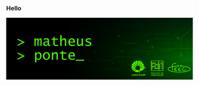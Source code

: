 ### Hello ###
<picture>
  <img alt="" src="https://github.com/matheusheusmat/matheusheusmat/blob/master/Principal.png">
</picture>